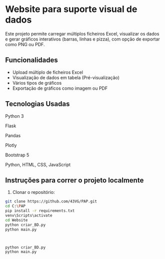 # Website para suporte visual de dados

Este projeto permite carregar múltiplos ficheiros Excel, visualizar os dados e gerar gráficos interativos (barras, linhas e pizza), com opção de exportar como PNG ou PDF.

## Funcionalidades

- Upload múltiplo de ficheiros Excel
- Visualização de dados em tabela (Pré-visualização)
- Vários tipos de gráficos
- Exportação de gráficos como imagem ou PDF

## Tecnologias Usadas
Python 3

Flask

Pandas

Plotly

Bootstrap 5

Python, HTML, CSS, JavaScript

## Instruções para correr o projeto localmente

1. Clonar o repositório:
```bash
git clone https://github.com/43VG/PAP.git
cd C:\PAP
pip install -r requirements.txt
venv\Scripts\activate
cd Website
python criar_BD.py
python main.py



python criar_BD.py
python main.py


